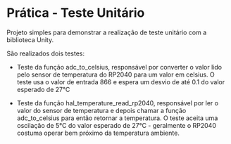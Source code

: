# Prática - Teste Unitário
Projeto simples para demonstrar a realização de teste unitário com a biblioteca Unity.

São realizados dois testes:

- Teste da função adc_to_celsius, responsável por converter o valor lido pelo sensor de temperatura do RP2040 para um valor em celsius. O teste usa o valor de entrada 866 e espera um desvio de até 0.1 do valor esperado de 27°C

- Teste da função hal_temperature_read_rp2040, responsável por ler o valor do sensor de temperatura e depois chamar a função adc_to_celsius para então retornar a temperatura. O teste aceita uma oscilação de 5°C do valor esperado de 27°C - geralmente o RP2040 costuma operar bem próximo da temperatura ambiente.

